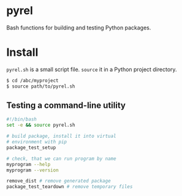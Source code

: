 # pyrel

Bash functions for building and testing Python packages.

# Install

`pyrel.sh` is a small script file. `source` it in a Python project directory.

``` bash
$ cd /abc/myproject
$ source path/to/pyrel.sh
```

## Testing a command-line utility

``` bash
#!/bin/bash
set -e && source pyrel.sh

# build package, install it into virtual 
# environment with pip
package_test_setup

# check, that we can run program by name 
myprogram --help       
myprogram --version

remove_dist # remove generated package 
package_test_teardown # remove temporary files
```